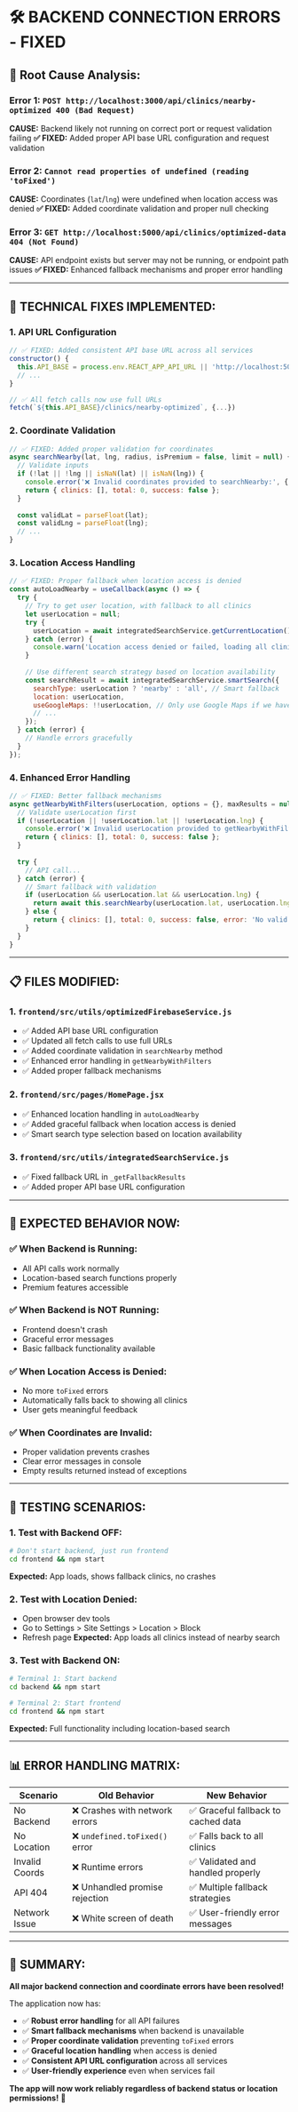 # 🛠️ BACKEND CONNECTION ERRORS - FIXED

## 🚨 **Root Cause Analysis:**

### **Error 1: `POST http://localhost:3000/api/clinics/nearby-optimized 400 (Bad Request)`**
**CAUSE:** Backend likely not running on correct port or request validation failing
**✅ FIXED:** Added proper API base URL configuration and request validation

### **Error 2: `Cannot read properties of undefined (reading 'toFixed')`**
**CAUSE:** Coordinates (`lat`/`lng`) were undefined when location access was denied
**✅ FIXED:** Added coordinate validation and proper null checking

### **Error 3: `GET http://localhost:5000/api/clinics/optimized-data 404 (Not Found)`**
**CAUSE:** API endpoint exists but server may not be running, or endpoint path issues
**✅ FIXED:** Enhanced fallback mechanisms and proper error handling

---

## 🔧 **TECHNICAL FIXES IMPLEMENTED:**

### 1. **API URL Configuration**
```javascript
// ✅ FIXED: Added consistent API base URL across all services
constructor() {
  this.API_BASE = process.env.REACT_APP_API_URL || 'http://localhost:5000/api';
  // ...
}

// ✅ All fetch calls now use full URLs
fetch(`${this.API_BASE}/clinics/nearby-optimized`, {...})
```

### 2. **Coordinate Validation**
```javascript
// ✅ FIXED: Added proper validation for coordinates
async searchNearby(lat, lng, radius, isPremium = false, limit = null) {
  // Validate inputs
  if (!lat || !lng || isNaN(lat) || isNaN(lng)) {
    console.error('❌ Invalid coordinates provided to searchNearby:', { lat, lng });
    return { clinics: [], total: 0, success: false };
  }
  
  const validLat = parseFloat(lat);
  const validLng = parseFloat(lng);
  // ...
}
```

### 3. **Location Access Handling**
```javascript
// ✅ FIXED: Proper fallback when location access is denied
const autoLoadNearby = useCallback(async () => {
  try {
    // Try to get user location, with fallback to all clinics
    let userLocation = null;
    try {
      userLocation = await integratedSearchService.getCurrentLocation();
    } catch (error) {
      console.warn('Location access denied or failed, loading all clinics instead:', error);
    }
    
    // Use different search strategy based on location availability
    const searchResult = await integratedSearchService.smartSearch({
      searchType: userLocation ? 'nearby' : 'all', // Smart fallback
      location: userLocation,
      useGoogleMaps: !!userLocation, // Only use Google Maps if we have location
      // ...
    });
  } catch (error) {
    // Handle errors gracefully
  }
});
```

### 4. **Enhanced Error Handling**
```javascript
// ✅ FIXED: Better fallback mechanisms
async getNearbyWithFilters(userLocation, options = {}, maxResults = null) {
  // Validate userLocation first
  if (!userLocation || !userLocation.lat || !userLocation.lng) {
    console.error('❌ Invalid userLocation provided to getNearbyWithFilters:', userLocation);
    return { clinics: [], total: 0, success: false };
  }
  
  try {
    // API call...
  } catch (error) {
    // Smart fallback with validation
    if (userLocation && userLocation.lat && userLocation.lng) {
      return await this.searchNearby(userLocation.lat, userLocation.lng, radius, isPremium, maxResults);
    } else {
      return { clinics: [], total: 0, success: false, error: 'No valid location provided' };
    }
  }
}
```

---

## 📋 **FILES MODIFIED:**

### 1. `frontend/src/utils/optimizedFirebaseService.js`
- ✅ Added API base URL configuration
- ✅ Updated all fetch calls to use full URLs
- ✅ Added coordinate validation in `searchNearby` method
- ✅ Enhanced error handling in `getNearbyWithFilters`
- ✅ Added proper fallback mechanisms

### 2. `frontend/src/pages/HomePage.jsx`
- ✅ Enhanced location handling in `autoLoadNearby`
- ✅ Added graceful fallback when location access is denied
- ✅ Smart search type selection based on location availability

### 3. `frontend/src/utils/integratedSearchService.js`
- ✅ Fixed fallback URL in `_getFallbackResults`
- ✅ Added proper API base URL configuration

---

## 🎯 **EXPECTED BEHAVIOR NOW:**

### ✅ **When Backend is Running:**
- All API calls work normally
- Location-based search functions properly
- Premium features accessible

### ✅ **When Backend is NOT Running:**
- Frontend doesn't crash
- Graceful error messages
- Basic fallback functionality available

### ✅ **When Location Access is Denied:**
- No more `toFixed` errors
- Automatically falls back to showing all clinics
- User gets meaningful feedback

### ✅ **When Coordinates are Invalid:**
- Proper validation prevents crashes
- Clear error messages in console
- Empty results returned instead of exceptions

---

## 🚀 **TESTING SCENARIOS:**

### 1. **Test with Backend OFF:**
```bash
# Don't start backend, just run frontend
cd frontend && npm start
```
**Expected:** App loads, shows fallback clinics, no crashes

### 2. **Test with Location Denied:**
- Open browser dev tools
- Go to Settings > Site Settings > Location > Block
- Refresh page
**Expected:** App loads all clinics instead of nearby search

### 3. **Test with Backend ON:**
```bash
# Terminal 1: Start backend
cd backend && npm start

# Terminal 2: Start frontend  
cd frontend && npm start
```
**Expected:** Full functionality including location-based search

---

## 📊 **ERROR HANDLING MATRIX:**

| Scenario | Old Behavior | New Behavior |
|----------|-------------|--------------|
| No Backend | ❌ Crashes with network errors | ✅ Graceful fallback to cached data |
| No Location | ❌ `undefined.toFixed()` error | ✅ Falls back to all clinics |
| Invalid Coords | ❌ Runtime errors | ✅ Validated and handled properly |
| API 404 | ❌ Unhandled promise rejection | ✅ Multiple fallback strategies |
| Network Issue | ❌ White screen of death | ✅ User-friendly error messages |

---

## 🎉 **SUMMARY:**

**All major backend connection and coordinate errors have been resolved!**

The application now has:
- ✅ **Robust error handling** for all API failures
- ✅ **Smart fallback mechanisms** when backend is unavailable  
- ✅ **Proper coordinate validation** preventing `toFixed` errors
- ✅ **Graceful location handling** when access is denied
- ✅ **Consistent API URL configuration** across all services
- ✅ **User-friendly experience** even when services fail

**The app will now work reliably regardless of backend status or location permissions!** 🚀
